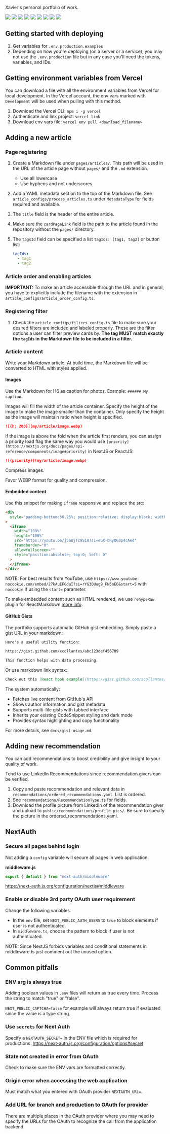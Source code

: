 Xavier's personal portfolio of work.

![](https://img.shields.io/badge/Next.js-000?logo=nextdotjs&logoColor=fff&style=for-the-badge)
![](https://img.shields.io/badge/ts--node-3178C6?style=for-the-badge&logo=ts-node&logoColor=white)
![](https://img.shields.io/badge/Node.js-43853D?style=for-the-badge&logo=node.js&logoColor=white)
![](https://img.shields.io/badge/React-20232A?style=for-the-badge&logo=react&logoColor=61DAFB)
![](https://img.shields.io/badge/Material--UI-0081CB?style=for-the-badge&logo=material-ui&logoColor=white)
![](https://img.shields.io/badge/Vercel-000000?style=for-the-badge&logo=vercel&logoColor=white)
![](https://img.shields.io/badge/npm-CB3837?style=for-the-badge&logo=npm&logoColor=white)
![](https://img.shields.io/badge/HTML-239120?style=for-the-badge&logo=html5&logoColor=white)
![](https://img.shields.io/badge/CSS-239120?&style=for-the-badge&logo=css3&logoColor=white)

## Getting started with deploying

1. Get variables for `.env.production.examples`
1. Depending on how you're deploying (on a server or a service), you may not use
   the `.env.production` file but in any case you'll need the tokens, variables,
   and IDs.

## Getting environment variables from Vercel

You can download a file with all the environment variables from Vercel for local
development. In the Vercel account, the env vars marked with `Development` will
be used when pulling with this method.

1. Download the Vercel CLI: `npm i -g vercel`
1. Authenticate and link project: `vercel link`
1. Download env vars file: `vercel env pull <download_filename>`

## Adding a new article

### Page registering

1. Create a Markdown file under `pages/articles/`. This path will be used in
   the URL of the article page without `pages/` and the `.md` extension.

   - Use all lowercase
   - Use hyphens and not underscores

1. Add a YAML metadata section to the top of the Markdown file. See
   `article_configs/process_articles.ts` under `MetadataType` for fields
   required and available.

1. The `title` field is the header of the entire article.
1. Make sure the `cardPageLink` field is the path to the article found in the
   repository without the `pages/` directory.

1. The `tagsId` field can be specified a list `tagIds: [tag1, tag2]` or
   button list:

   ```yaml
   tagIds:
     - tag1
     - tag2
   ```

### Article order and enabling articles

**IMPORTANT:** To make an article accessible through the URL and in general, you
have to explicitly include the filename with the extension in
`article_configs/article_order_config.ts`.

### Registering filter

1. Check the `article_configs/filters_config.ts` file to make sure your desired
   filters are included and labeled properly. These are the filter options a
   user can filter preview cards by. **The tag MUST match exactly the `tagIds`
   in the Markdown file to be included in a filter.**

### Article content

Write your Markdown article. At build time, the Markdown file will be
converted to HTML with styles applied.

#### Images

Use the Markdown for H6 as caption for photos. Example: `###### My caption`.

Images will fill the width of the article container. Specify the height of the
image to make the image smaller than the container. Only specify the height as
the image will maintain ratio when height is specified.

```markdown
![{h: 200}](my/article/image.webp)
```

If the image is above the fold when the article first renders, you can assign a
priority load flag the same way you would use
`[priority](https://nextjs.org/docs/pages/api-reference/components/image#priority)`
in NextJS or ReactJS:

```markdown
![{priority}](my/article/image.webp)
```

Compress images.

Favor WEBP format for quality and compression.

#### Embedded content

Use this snippet for making `iframe` responsive and replace the src:

```html
<div
  style="padding-bottom:56.25%; position:relative; display:block; width: 100%"
>
  <iframe
    width="100%"
    height="100%"
    src="https://youtu.be/j5a0jTc9S10?si=eGX-bRyQGBp4cAed"
    frameborder="0"
    allowfullscreen=""
    style="position:absolute; top:0; left: 0"
  >
  </iframe>
</div>
```

NOTE: For best results from YouTube, use
`https://www.youtube-nocookie.com/embed/27kAuEFGduI?si=rYG3QUug9_FN5nEO&start=5`
with `nocookie` if using the `start=` parameter.

To make embedded content such as HTML rendered, we use `rehypeRaw` plugin for
ReactMarkdown [more info](https://stackoverflow.com/a/70548866/8278075).

#### GitHub Gists

The portfolio supports automatic GitHub gist embedding. Simply paste a gist URL in your markdown:

```markdown
Here's a useful utility function:

https://gist.github.com/xcollantes/abc123def456789

This function helps with data processing.
```

Or use markdown link syntax:

```markdown
Check out this [React hook example](https://gist.github.com/xcollantes/abc123def456789).
```

The system automatically:

- Fetches live content from GitHub's API
- Shows author information and gist metadata
- Supports multi-file gists with tabbed interface
- Inherits your existing CodeSnippet styling and dark mode
- Provides syntax highlighting and copy functionality

For more details, see `docs/gist-usage.md`.

## Adding new recommendation

You can add recommendations to boost credibility and give insight to your
quality of work.

Tend to use LinkedIn Recommendations since recommendation givers can be verified.

1. Copy and paste recommendation and relevant data in
   `recommendations/ordered_recommendations.yaml`. List is ordered.
1. See `recommendations/RecommendationType.ts` for fields.
1. Download the profile picture from LinkedIn of the recommendation giver and
   upload to `public/recommendations/profile_pics/`. Be sure to specify the
   picture in the ordered_recommendations.yaml.

## NextAuth

### Secure all pages behind login

Not adding a `config` variable will secure all pages in web application.

**middleware.js**

```js
export { default } from "next-auth/middleware"
```

https://next-auth.js.org/configuration/nextjs#middleware

### Enable or disable 3rd party OAuth user requirement

Change the following variables.

- In the `env` file, set `NEXT_PUBLIC_AUTH_USERS` to `true` to block elements if
  user is not authenticated.
- In `middleware.ts`, choose the pattern to block if user is not authenticated.

NOTE: Since NextJS forbids variables and conditional statements in middleware.ts
just comment out the unused option.

## Common pitfalls

### ENV arg is always true

Adding boolean values in `.env` files will return as true every time. Process
the string to match "true" or "false".

`NEXT_PUBLIC_CAPTCHA=false` for example will always return true if evaluated
since the value is a type string.

### Use `secrets` for Next Auth

Specify a `NEXTAUTH_SECRET=` in the ENV file which is required for productions:
https://next-auth.js.org/configuration/options#secret

### State not created in error from OAuth

Check to make sure the ENV vars are formatted correctly.

### Origin error when accessing the web application

Must match what you entered with OAuth provider `NEXTAUTH_URL=`.

### Add URL for branch and production to OAuth for provider

There are multiple places in the OAuth provider where you may need to specify
the URLs for the OAuth to recognize the call from the application backend.
